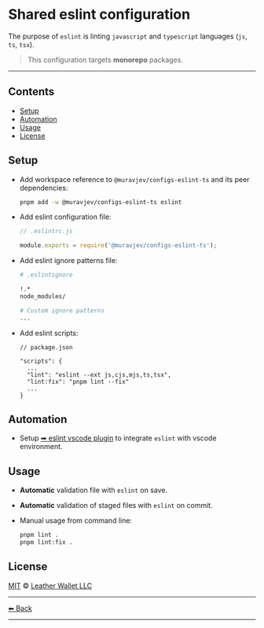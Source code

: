 # Shared eslint configuration

The purpose of `eslint` is linting `javascript` and `typescript` languages (`js`, `ts`, `tsx`).

> This configuration targets **monorepo** packages.

---

## Contents

- [Setup](#setup)
- [Automation](#automation)
- [Usage](#usage)
- [License](#license)

## Setup

- Add workspace reference to `@muravjev/configs-eslint-ts` and its peer dependencies:

  ```sh
  pnpm add -w @muravjev/configs-eslint-ts eslint
  ```

- Add eslint configuration file:

  ```js
  // .eslintrc.js

  module.exports = require('@muravjev/configs-eslint-ts');
  ```

- Add eslint ignore patterns file:

  ```sh
  # .eslintignore

  !.*
  node_modules/

  # Custom ignore patterns
  ...
  ```

- Add eslint scripts:

  ```jsonc
  // package.json

  "scripts": {
    ...
    "lint": "eslint --ext js,cjs,mjs,ts,tsx",
    "lint:fix": "pnpm lint --fix"
    ...
  }
  ```

## Automation

- Setup [➡ eslint vscode plugin](../../docs/plugins/vscode-eslint.md) to integrate `eslint` with vscode environment.

## Usage

- **Automatic** validation file with `eslint` on save.
- **Automatic** validation of staged files with `eslint` on commit.
- Manual usage from command line:

  ```sh
  pnpm lint .
  pnpm lint:fix .
  ```

## License

[MIT](LICENSE) © [Leather Wallet LLC](https://github.com/leather-wallet/mono)

---

[⬅ Back](../../README.md)

---
